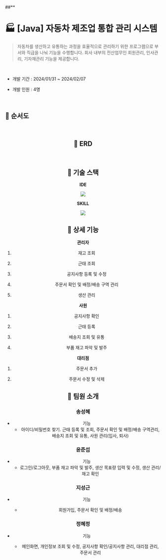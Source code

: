 ##**



# 🏭 [Java] 자동차 제조업 통합 관리 시스템

> 자동차를 생산하고 유통하는 과정을 효율적으로 관리하기 위한 프로그램으로 부서와 직급을 나눠 기능을 수행합니다. 회사 내부의 전산업무인 회원관리, 인사관리, 기자재관리 기능을 제공합니다.

<br>

- 개발 기간 : 2024/01/31 ~ 2024/02/07

- 개발 인원 : 4명

<br>

## 💫 순서도

<div align="center">

<br>

## 💫 ERD

<div align="center">

<br>

## 💫 기술 스택

**IDE** 

<img src="https://img.shields.io/badge/eclipseide-2C2255?style=flat-square&logo=eclipseide&logoColor=white">

**SKILL**

<img src="https://img.shields.io/badge/Java-007396?style=flat-square&logo=Java&logoColor=white"/> <br/>

## 💫 상세 기능

**관리자**

1. 재고 조회

2. 근태 조회

3. 공지사항 등록 및 수정

4. 주문서 확인 및 배정/배송 구역 관리

5. 생산 관리

**사원**

1. 공지사항 확인

2. 근태 등록

3. 배송지 조회 및 유통

4. 부품 재고 파악 및 발주

**대리점**

1. 주문서 추가

2. 주문서 수정 및 삭제

## 💫 팀원 소개

### 송성혜

- 기능
  - 아이디/비밀번호 찾기. 근태 등록 및 조회, 주문서 확인 및 배정/배송 구역관리, 배송지 조회 및 유통, 사원 관리(입사, 퇴사)

### 윤준섭

- 기능
  - 로그인/로그아웃, 부품 재고 파악 및 발주, 생산 목표량 입력 및 수정, 생산 관리/재고 확인

### 지성근

- 기능
  
  - 회원가입, 주문서 확인 및 배정/배송

### 정혜정

- 기능
  
  - 메인화면, 개인정보 조회 및 수정, 공지사항 확인/공지사항 관리, 대리점 관리, 주문서 관리
